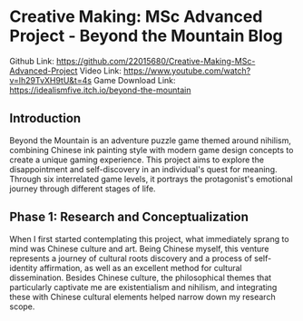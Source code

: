 # Creative Making: MSc Advanced Project - Beyond the Mountain Blog

Github Link: https://github.com/22015680/Creative-Making-MSc-Advanced-Project
Video Link: https://www.youtube.com/watch?v=lh29TvXH9tU&t=4s
Game Download Link: https://idealismfive.itch.io/beyond-the-mountain

## Introduction
Beyond the Mountain is an adventure puzzle game themed around nihilism, combining Chinese ink painting style with modern game design concepts to create a unique gaming experience. This project aims to explore the disappointment and self-discovery in an individual's quest for meaning. Through six interrelated game levels, it portrays the protagonist's emotional journey through different stages of life.

## Phase 1: Research and Conceptualization
When I first started contemplating this project, what immediately sprang to mind was Chinese culture and art. Being Chinese myself, this venture represents a journey of cultural roots discovery and a process of self-identity affirmation, as well as an excellent method for cultural dissemination. Besides Chinese culture, the philosophical themes that particularly captivate me are existentialism and nihilism, and integrating these with Chinese cultural elements helped narrow down my research scope.
